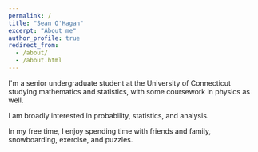 ```yaml
---
permalink: /
title: "Sean O'Hagan"
excerpt: "About me"
author_profile: true
redirect_from: 
  - /about/
  - /about.html
---
```


I'm a senior undergraduate student at the University of Connecticut studying mathematics and statistics, with some coursework in physics as well.

I am broadly interested in probability, statistics, and analysis. 

In my free time, I enjoy spending time with friends and family, snowboarding, exercise, and puzzles.